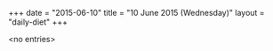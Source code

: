 +++
date = "2015-06-10"
title = "10 June 2015 (Wednesday)"
layout = "daily-diet"
+++

<p>&lt;no entries&gt;</p>